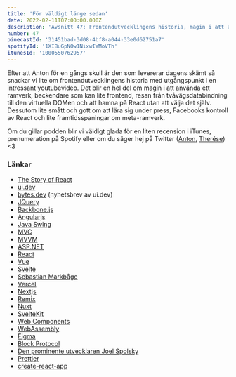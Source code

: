 ```yaml
---
title: 'För väldigt länge sedan'
date: 2022-02-11T07:00:00.000Z
description: 'Avsnitt 47: Frontendutvecklingens historia, magin i att använda ett ramverk, framtidsspaningar om meta-ramverk och mycket annat.'
number: 47
pinecastId: '31451bad-3d08-4bf8-a044-33e0d62751a7'
spotifyId: '1XIBuGpNOw1NixwIWMoVTh'
itunesId: '1000550762957'
---
```


Efter att Anton för en gångs skull är den som levererar dagens skämt så snackar vi lite om frontendutvecklingens historia med utgångspunkt i en intressant youtubevideo. Det blir en hel del om magin i att använda ett ramverk, backendare som kan lite frontend, resan från tvåvägsdatabindning till den virtuella DOMen och att hamna på React utan att välja det själv. Dessutom lite smått och gott om att lära sig under press, Facebooks kontroll av React och lite framtidsspaningar om meta-ramverk.

Om du gillar podden blir vi väldigt glada för en liten recension i iTunes, prenumeration på Spotify eller om du säger hej på Twitter ([Anton](https://twitter.com/Awnton), [Therése](https://twitter.com/tkomstadius)) <3

### Länkar

- [The Story of React](https://www.youtube.com/watch?v=Wm_xI7KntDs)
- [ui.dev](https://ui.dev)
- [bytes.dev](http://bytes.dev) (nyhetsbrev av ui.dev)
- [JQuery](https://jquery.com)
- [Backbone.js](https://backbonejs.org)
- [Angularjs](https://angularjs.org)
- [Java Swing](<https://en.wikipedia.org/wiki/Swing_(Java)>)
- [MVC](https://sv.wikipedia.org/wiki/Model-View-Controller)
- [MVVM](https://en.wikipedia.org/wiki/Model–view–viewmodel)
- [ASP.NET](https://dotnet.microsoft.com/en-us/apps/aspnet)
- [React](https://reactjs.org)
- [Vue](https://vuejs.org)
- [Svelte](https://svelte.dev)
- [Sebastian Markbåge](https://twitter.com/sebmarkbage)
- [Vercel](https://vercel.com)
- [Nextjs](https://nextjs.org)
- [Remix](https://remix.run)
- [Nuxt](https://nuxtjs.org)
- [SvelteKit](https://kit.svelte.dev)
- [Web Components](https://developer.mozilla.org/en-US/docs/Web/Web_Components)
- [WebAssembly](https://webassembly.org)
- [Figma](http://figma.com)
- [Block Protocol](https://blockprotocol.org)
- [Den prominente utvecklaren Joel Spolsky](https://www.joelonsoftware.com)
- [Prettier](https://prettier.io)
- [create-react-app](https://create-react-app.dev)
